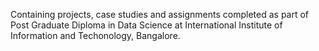 Containing projects, case studies and assignments completed as part of Post Graduate Diploma in Data Science at International Institute of Information and Techonology, Bangalore.
